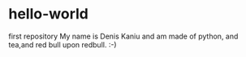 # hello-world
first repository
My name is Denis Kaniu and am made of python, 
and tea,and red bull upon redbull. :-)
